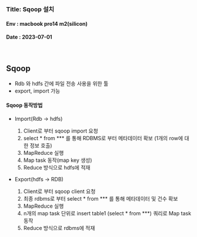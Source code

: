 ### Title:  Sqoop 설치 
#### Env : macbook pro14 m2(silicon)
#### Date : 2023-07-01  
<br/>

## Sqoop 
- Rdb 와 hdfs 간에 파일 전송 사용을 위한 툴
- export, import 가능 

#### Sqoop 동작방법
- Import(Rdb -> hdfs)
  1. Client로 부터 sqoop import 요청 
  2. select * from *** 를 통해 RDBMS로 부터 메타데이터 확보 (1개의 row에 대한 정보 호출)
  3. MapReduce 실행
  4. Map task 동작(map key 생성)
  5. Reduce 방식으로 hdfs에 적재

  
- Export(hdfs -> RDB)
  1. Client로 부터 sqoop client 요청 
  2. 최종 rdbms로 부터 select * from *** 를 통해 메타데이터 및 건수 확보
  3. MapReduce 실행 
  4. n개의 map task 단위로 insert table1 (select * from ***) 쿼리로 Map task 동작 
  5. Reduce 방식으로 rdbms에 적재